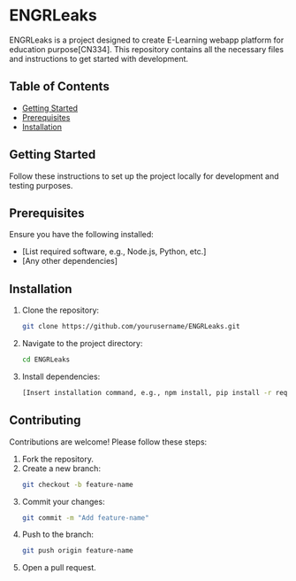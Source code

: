 # ENGRLeaks

ENGRLeaks is a project designed to create E-Learning webapp platform for education purpose[CN334]. This repository contains all the necessary files and instructions to get started with development.

## Table of Contents

- [Getting Started](#getting-started)
- [Prerequisites](#prerequisites)
- [Installation](#installation)

## Getting Started

Follow these instructions to set up the project locally for development and testing purposes.

## Prerequisites

Ensure you have the following installed:
- [List required software, e.g., Node.js, Python, etc.]
- [Any other dependencies]

## Installation

1. Clone the repository:
    ```bash
    git clone https://github.com/yourusername/ENGRLeaks.git
    ```
2. Navigate to the project directory:
    ```bash
    cd ENGRLeaks
    ```
3. Install dependencies:
    ```bash
    [Insert installation command, e.g., npm install, pip install -r requirements.txt]
    ```

## Contributing

Contributions are welcome! Please follow these steps:
1. Fork the repository.
2. Create a new branch:
    ```bash
    git checkout -b feature-name
    ```
3. Commit your changes:
    ```bash
    git commit -m "Add feature-name"
    ```
4. Push to the branch:
    ```bash
    git push origin feature-name
    ```
5. Open a pull request.